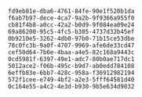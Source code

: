 
                fd9eb81e-dba6-4761-84fe-90e1f520b1da
                f6ab7b97-dece-4ca7-9a2b-9f9366a955f0
                cb81f4b8-a0cc-42a2-b0d9-9f084ea09e24
                69a86200-95c5-4fc5-b305-4737d32b45ef
                0b9210e5-3262-4db0-97b0-71b15ce53dbe
                78c0fc3b-9a0f-4707-9969-afe6de33cd47
                cef50d64-7b6e-4baa-a4e5-82c168a9443c
                0cd5981f-6397-49e1-adc7-80b0ae717dc1
                5012ace2-f06b-495c-b9d7-ab0edd784108
                6effb83e-6bb7-428c-958a-f36912982194
                572f1cee-e749-4bf2-a2e3-5fff64581d40
                0c164e55-a4c2-4e3d-b930-9b5e634d9032
                